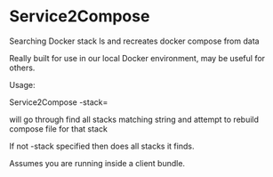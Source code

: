 # Service2Compose
Searching Docker stack ls and recreates docker compose from data

Really built for use in our local Docker environment, may be useful for others.

Usage:

Service2Compose -stack=<string>

will go through find all stacks matching string and attempt to rebuild compose file for that stack 

If not -stack specified then does all stacks it finds.

Assumes you are running inside a client bundle.
